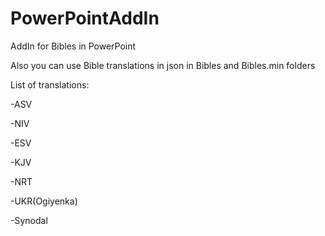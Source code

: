 # PowerPointAddIn
AddIn for Bibles in PowerPoint

Also you can use Bible translations in json in Bibles and Bibles.min folders

List of translations:

-ASV

-NIV

-ESV

-KJV

-NRT

-UKR(Ogiyenka)

-Synodal
